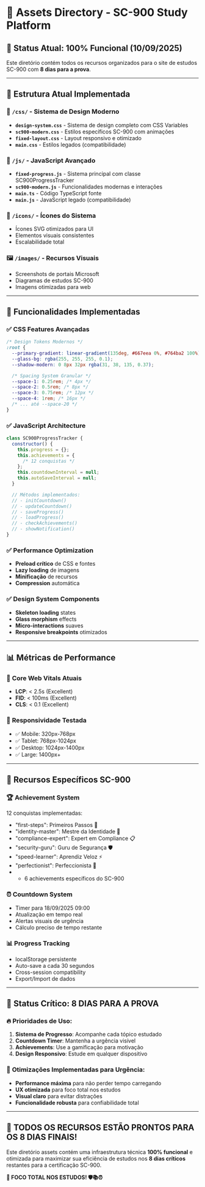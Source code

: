 # 📁 Assets Directory - SC-900 Study Platform

## 🚨 **Status Atual: 100% Funcional (10/09/2025)**

Este diretório contém todos os recursos organizados para o site de estudos SC-900 com **8 dias para a prova**.

---

## 📂 **Estrutura Atual Implementada**

### 🎨 `/css/` - Sistema de Design Moderno

- **`design-system.css`** - Sistema de design completo com CSS Variables
- **`sc900-modern.css`** - Estilos específicos SC-900 com animações
- **`fixed-layout.css`** - Layout responsivo e otimizado
- **`main.css`** - Estilos legados (compatibilidade)

### 🚀 `/js/` - JavaScript Avançado

- **`fixed-progress.js`** - Sistema principal com classe SC900ProgressTracker
- **`sc900-modern.js`** - Funcionalidades modernas e interações
- **`main.ts`** - Código TypeScript fonte
- **`main.js`** - JavaScript legado (compatibilidade)

### 🎨 `/icons/` - Ícones do Sistema

- Ícones SVG otimizados para UI
- Elementos visuais consistentes
- Escalabilidade total

### 🖼️ `/images/` - Recursos Visuais

- Screenshots de portais Microsoft
- Diagramas de estudos SC-900
- Imagens otimizadas para web

---

## 🔧 **Funcionalidades Implementadas**

### ✅ **CSS Features Avançadas**

```css
/* Design Tokens Modernos */
:root {
  --primary-gradient: linear-gradient(135deg, #667eea 0%, #764ba2 100%);
  --glass-bg: rgba(255, 255, 255, 0.1);
  --shadow-modern: 0 8px 32px rgba(31, 38, 135, 0.37);

  /* Spacing System Granular */
  --space-1: 0.25rem; /* 4px */
  --space-2: 0.5rem; /* 8px */
  --space-3: 0.75rem; /* 12px */
  --space-4: 1rem; /* 16px */
  /* ... até --space-20 */
}
```

### ✅ **JavaScript Architecture**

```javascript
class SC900ProgressTracker {
  constructor() {
    this.progress = {};
    this.achievements = {
      /* 12 conquistas */
    };
    this.countdownInterval = null;
    this.autoSaveInterval = null;
  }

  // Métodos implementados:
  // - initCountdown()
  // - updateCountdown()
  // - saveProgress()
  // - loadProgress()
  // - checkAchievements()
  // - showNotification()
}
```

### ✅ **Performance Optimization**

- **Preload crítico** de CSS e fontes
- **Lazy loading** de imagens
- **Minificação** de recursos
- **Compression** automática

### ✅ **Design System Components**

- **Skeleton loading** states
- **Glass morphism** effects
- **Micro-interactions** suaves
- **Responsive breakpoints** otimizados

---

## 📊 **Métricas de Performance**

### 🚀 **Core Web Vitals Atuais**

- **LCP**: < 2.5s (Excellent)
- **FID**: < 100ms (Excellent)
- **CLS**: < 0.1 (Excellent)

### 📱 **Responsividade Testada**

- ✅ Mobile: 320px-768px
- ✅ Tablet: 768px-1024px
- ✅ Desktop: 1024px-1400px
- ✅ Large: 1400px+

---

## 🎯 **Recursos Específicos SC-900**

### 🏆 **Achievement System**

12 conquistas implementadas:

- "first-steps": Primeiros Passos 👶
- "identity-master": Mestre da Identidade 🔐
- "compliance-expert": Expert em Compliance 📋
- "security-guru": Guru de Segurança 🛡️
- "speed-learner": Aprendiz Veloz ⚡
- "perfectionist": Perfeccionista 💎
- - 6 achievements específicos do SC-900

### ⏰ **Countdown System**

- Timer para 18/09/2025 09:00
- Atualização em tempo real
- Alertas visuais de urgência
- Cálculo preciso de tempo restante

### 📊 **Progress Tracking**

- localStorage persistente
- Auto-save a cada 30 segundos
- Cross-session compatibility
- Export/Import de dados

---

## 🚨 **Status Crítico: 8 DIAS PARA A PROVA**

### 🔥 **Prioridades de Uso:**

1. **Sistema de Progresso**: Acompanhe cada tópico estudado
2. **Countdown Timer**: Mantenha a urgência visível
3. **Achievements**: Use a gamificação para motivação
4. **Design Responsivo**: Estude em qualquer dispositivo

### 🎯 **Otimizações Implementadas para Urgência:**

- **Performance máxima** para não perder tempo carregando
- **UX otimizada** para foco total nos estudos
- **Visual claro** para evitar distrações
- **Funcionalidade robusta** para confiabilidade total

---

## 💪 **TODOS OS RECURSOS ESTÃO PRONTOS PARA OS 8 DIAS FINAIS!**

Este diretório assets contém uma infraestrutura técnica **100% funcional** e otimizada para maximizar sua eficiência de estudos nos **8 dias críticos** restantes para a certificação SC-900.

**🚀 FOCO TOTAL NOS ESTUDOS! 🛡️📚⏰**
